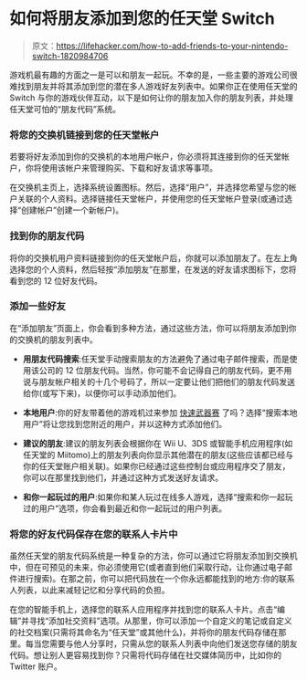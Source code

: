 # 如何将朋友添加到您的任天堂 Switch

> 原文：<https://lifehacker.com/how-to-add-friends-to-your-nintendo-switch-1820984706>

游戏机最有趣的方面之一是可以和朋友一起玩。不幸的是，一些主要的游戏公司很难找到朋友并将其添加到您的潜在多人游戏好友列表中。如果你正在使用任天堂的 Switch 与你的游戏伙伴互动，以下是如何让你的朋友加入你的朋友列表，并处理任天堂可怕的“朋友代码”系统。



### **将您的交换机链接到您的任天堂帐户**

若要将好友添加到你的交换机的本地用户帐户，你必须将其连接到你的任天堂帐户，你将使用该帐户来管理购买、下载和好友请求等事项。

在交换机主页上，选择系统设置图标。然后，选择“用户”，并选择您希望与您的帐户关联的个人资料。选择链接任天堂帐户，并使用您的任天堂帐户登录(或通过选择“创建帐户”创建一个新帐户)。

### **找到你的朋友代码**

将你的交换机用户资料链接到你的任天堂帐户后，你就可以添加朋友了。在左上角选择您的个人资料，然后轻按“添加朋友”在那里，在发送的好友请求图标下，您将看到您的 12 位好友代码。

### **添加一些好友**

在“添加朋友”页面上，你会看到多种方法，通过这些方法，你可以将朋友添加到你的交换机的朋友列表中。

*   **用朋友代码搜索**:任天堂手动搜索朋友的方法避免了通过电子邮件搜索，而是使用该公司的 12 位朋友代码。当然，你可能不会记得自己的朋友代码，更不用说与朋友帐户相关的十几个号码了，所以一定要让他们把他们的朋友代码发送给你(或写下来)，以便你可以手动添加他们。

*   **本地用户**:你的好友带着他的游戏机过来参加 [快速武器赛](https://kotaku.com/nintendos-arms-does-not-have-legs-1797474999) 了吗？选择“搜索本地用户”将让您找到您附近的用户，并以这种方式添加他们。

*   **建议的朋友**:建议的朋友列表会根据你在 Wii U、3DS 或智能手机应用程序(如任天堂的 Miitomo)上的朋友列表向你显示其他潜在的朋友(这些应该都已经与你的任天堂账户相关联)。如果你已经通过这些控制台或应用程序交了朋友，你可以在那里找到他们，并通过这种方式发送好友请求。

*   **和你一起玩过的用户**:如果你和某人玩过在线多人游戏，选择“搜索和你一起玩过的用户”选项，你会看到最近和你一起玩过的用户列表。

### **将您的好友代码保存在您的联系人卡片中**

虽然任天堂的朋友代码系统是一种复杂的方法，你可以通过它将朋友添加到交换机中，但在可预见的未来，你必须使用它(或者直到他们采取行动，让你通过电子邮件进行搜索)。在那之前，你可以把代码放在一个你永远都能找到的地方:你的联系人列表，以此来减轻记忆和分享代码的负担。

在您的智能手机上，选择您的联系人应用程序并找到您的联系人卡片。点击“编辑”并寻找“添加社交资料”选项。从那里，你可以添加一个自定义的笔记或自定义的社交档案(只需将其命名为“任天堂”或其他什么)，并将你的朋友代码存储在那里。每当您需要与他人分享时，只需从您的联系人列表中向他们发送您存储的朋友代码。想让别人更容易找到你？只需将代码存储在社交媒体简历中，比如你的 Twitter 账户。